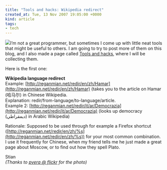 ```yaml
---
title: "Tools and hacks: Wikipedia redirect"
created_at: Tue, 13 Nov 2007 19:05:00 +0000
kind: article
tags:
- tech
---
```


![](http://farm1.static.flickr.com/22/24938735_34aee474ae_m.jpg)I’m not
a great programmer, but sometimes I come up with little neat tools that
might be useful to others. I am going to try to post more of them on
this blog, and I also made a page called [Tools and
hacks](http://reganmian.net/blog/140/), where I will be collecting them.

Here is the first one:

**Wikipedia language redirect**\
 Example:
[http://reganmian.net/redir/en/zh/Hamar](http://reganmian.net/redir/en/zh/Hamar)
(takes you to the article on Hamar (哈马尔) in Chinese Wikipedia.\
 Explanation: redir/from-language/to-language/article.\
 Example 2:
[http://reganmian.net/redir/it/ar/Democrazia](http://reganmian.net/redir/it/ar/Democrazia)
(looks up democracy (ديمقراطي) in Arabic Wikipedia)

Rationale: Supposed to be used through for example a Firefox shortcut
([http://reganmian.net/redir/en/zh/%s](http://reganmian.net/redir/en/zh/%s))
for your most common combination. I use it frequently for Chinese, when
my friend tells me he just made a great page about Moscow, or to find
out how they spell Plato.

Stian\
 *(Thanks to [pvera @ flickr](http://flickr.com/photos/pvera/) for the
photo)*
